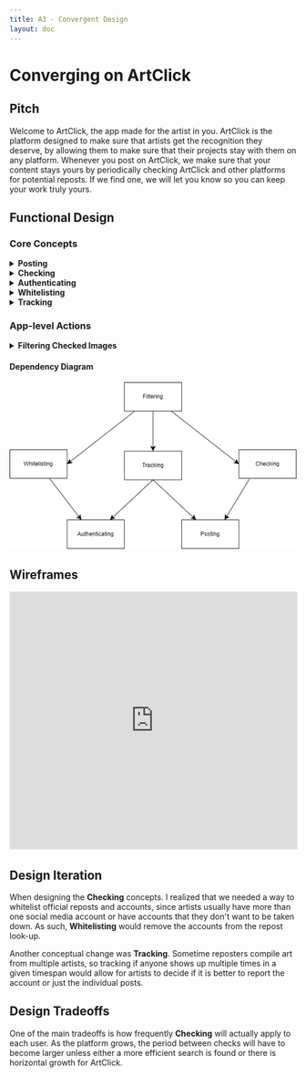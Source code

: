 ```yaml
---
title: A3 - Convergent Design
layout: doc
---
```

# Converging on ArtClick

## Pitch
<!-- Design idea: focus on guaranteeing originality and stopping reposters part of the app -->
Welcome to ArtClick, the app made for the artist in you. ArtClick is the platform designed to make sure that artists get the recognition they deserve, by allowing them to make sure that their projects stay with them on any platform. Whenever you post on ArtClick, we make sure that your content stays yours by periodically checking ArtClick and other platforms for potential reposts. If we find one, we will let you know so you can keep your work truly yours.

## Functional Design
### Core Concepts
<details name="concepts">
<summary><b>Posting</b></summary>
Adds items to ArtClick

- Operational Principle: after adding all the content, looking up the post will return the same content

States: 
- allPosts: set Post
- post: allPosts -> one Post
- images: set Image
- postImages: images -> set Images
- status: Post -> one LikedStatus

Actions:
- create: Create a post
- delete: Delete a post
- like: Like a post
- dislike: Dislike a post
</details>
<details name="concepts">
<summary><b>Checking</b></summary>
Verifies no content is duplicated on ArtClick or other platforms
    
- Operational Principle: after adding content, they can see if other copies of the content exists

States:
- images: set User -> set Images

Actions:
- check: Check for a copy of the item, then return the locations of the copies
</details>

<details name="concepts">
<summary><b>Authenticating</b></summary>
 Authenticates so users see the corresponding content

 - Operational Principle: after registering with a username and password, they can authenticate using said username and password

States: 
- users: set User
- username, password: users -> one JSON with username and password

Actions:
- register: Register username and password
- update: Change username or password
- delete: Remove user
</details>

<details name="concepts">
<summary><b>Whitelisting</b></summary>
 Allows repost from cetain accounts

 - Operational Principle: after getting a list of items and locations, removes the items that have an allowed location

States: 
- whitelist: set Users -> set Locations

Actions:
- remove: Remove an entry
</details>

<details name="concepts">
<summary><b>Tracking</b></summary>
 Tracks locations that repost, and mark the ones that appear multiple times in a given timespan

 - Operational Principle: after getting a list of locations, count how many times each appears.

States: 
- locations: set Location
- location: locations -> one Location
- locationCounter: Location -> Number

Actions:
- update: Add 1 to location counter
- remove: Set location counter to 0
</details>

### App-level Actions
<details name="app-level">
<summary><b>Filtering Checked Images</b></summary>

 Include **Checking**, **Whitelisting**, and **Tracking**

``` js
sync filter(image, user) {
    list = Checking.check(image);
    list = Whitelisting.remove(list);
    Tracking.add(list);
}
```
</details>

#### Dependency Diagram
![Dependencies](../img/a3/depDiagram.png)


## Wireframes
<!-- *Note: Due to technical issues, please navigate to this [link](https://www.figma.com/proto/lSUMUCs4AhaucDCO9WxLrF/ArtClick-Wireframe?node-id=12-255&node-type=canvas&t=tz2hWgvD6pNZdlB4-1&scaling=min-zoom&content-scaling=fixed&page-id=12%3A51&starting-point-node-id=12%3A255) to view the Wireframe*  -->

<iframe style="border: 1px solid rgba(0, 0, 0, 0.1);" width="100%" height="450" src="https://embed.figma.com/proto/lSUMUCs4AhaucDCO9WxLrF/ArtClick-Wireframe?node-id=12-255&node-type=canvas&scaling=min-zoom&content-scaling=fixed&page-id=12%3A51&starting-point-node-id=12%3A255&embed-host=share" allowfullscreen></iframe>

## Design Iteration
When designing the **Checking** concepts. I realized that we needed a way to whitelist official reposts and accounts, since artists usually have more than one social media account or have accounts that they don't want to be taken down. As such, **Whitelisting** would remove the accounts from the repost look-up.

Another conceptual change was **Tracking**. Sometime reposters compile art from multiple artists, so tracking if anyone shows up multiple times in a given timespan would allow for artists to decide if it is better to report the account or just the individual posts.

## Design Tradeoffs
One of the main tradeoffs is how frequently **Checking** will actually apply to each user. As the platform grows, the period between checks will have to become larger unless either a more efficient search is found or there is horizontal growth for ArtClick.

